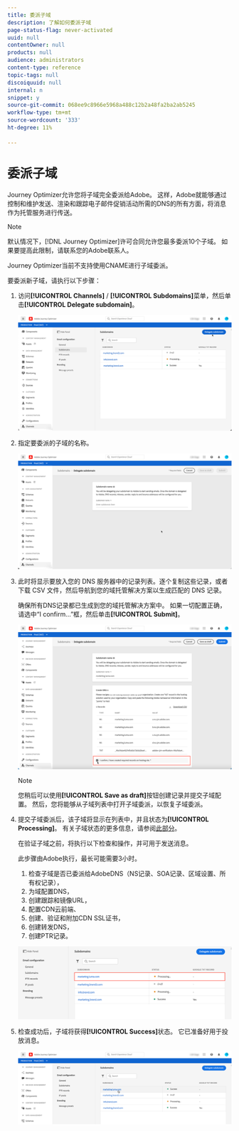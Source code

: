 ```yaml
---
title: 委派子域
description: 了解如何委派子域
page-status-flag: never-activated
uuid: null
contentOwner: null
products: null
audience: administrators
content-type: reference
topic-tags: null
discoiquuid: null
internal: n
snippet: y
source-git-commit: 068ee9c8966e5968a488c12b2a48fa2ba2ab5245
workflow-type: tm+mt
source-wordcount: '333'
ht-degree: 11%

---
```



# 委派子域

Journey Optimizer允许您将子域完全委派给Adobe。 这样，Adobe就能够通过控制和维护发送、渲染和跟踪电子邮件促销活动所需的DNS的所有方面，将消息作为托管服务进行传送。

>[!NOTE]
>
>默认情况下，[!DNL Journey Optimizer]许可合同允许您最多委派10个子域。 如果要提高此限制，请联系您的Adobe联系人。
>
>Journey Optimizer当前不支持使用CNAME进行子域委派。

要委派新子域，请执行以下步骤：

1. 访问&#x200B;**[!UICONTROL Channels]** / **[!UICONTROL Subdomains]**&#x200B;菜单，然后单击&#x200B;**[!UICONTROL Delegate subdomain]**。

   ![](../assets/subdomain-delegate.png)

1. 指定要委派的子域的名称。

   ![](../assets/subdomain-name.png)

1. 此时将显示要放入您的 DNS 服务器中的记录列表。逐个复制这些记录，或者下载 CSV 文件，然后导航到您的域托管解决方案以生成匹配的 DNS 记录。

   确保所有DNS记录都已生成到您的域托管解决方案中。 如果一切配置正确，请选中“I confirm...”框，然后单击&#x200B;**[!UICONTROL Submit]**。

   ![](../assets/subdomain-submit.png)

   >[!NOTE]
   >
   >您稍后可以使用&#x200B;**[!UICONTROL Save as draft]**&#x200B;按钮创建记录并提交子域配置。 然后，您将能够从子域列表中打开子域委派，以恢复子域委派。

1. 提交子域委派后，该子域将显示在列表中，并且状态为&#x200B;**[!UICONTROL Processing]**。 有关子域状态的更多信息，请参阅[此部分](access-subdomains.md)。

   在验证子域之前，将执行以下检查和操作，并可用于发送消息。

   此步骤由Adobe执行，最长可能需要3小时。

   1. 检查子域是否已委派给AdobeDNS（NS记录、SOA记录、区域设置、所有权记录），
   1. 为域配置DNS，
   1. 创建跟踪和镜像URL，
   1. 配置CDN云前端、
   1. 创建、验证和附加CDN SSL证书，
   1. 创建转发DNS，
   1. 创建PTR记录。

   ![](../assets/subdomain-processing.png)

1. 检查成功后，子域将获得&#x200B;**[!UICONTROL Success]**&#x200B;状态。 它已准备好用于投放消息。

   <!-- later on, users will be notified in Pulse -->

   ![](../assets/subdomain-notification.png)


